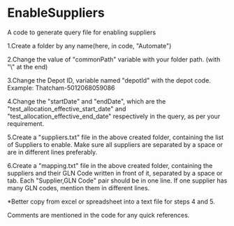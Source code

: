 # EnableSuppliers
A code to generate query file for enabling suppliers

1.Create a folder by any name(here, in code, "Automate")

2.Change the value of "commonPath" variable with your folder path. (with "\\" at the end)

3.Change the Depot ID, variable named "depotId" with the depot code. Example: Thatcham-5012068059086

4.Change the "startDate" and "endDate", which are the "test_allocation_effective_start_date" and "test_allocation_effective_end_date" respectively in the query, as per your requirement. 

5.Create a "suppliers.txt" file in the above created folder, containing the list of Suppliers to enable. Make sure all suppliers are separated by a space or are in different lines preferably.

6.Create a "mapping.txt" file in the above created folder, containing the suppliers and their GLN Code written in front of it, separated by a space or tab.
Each "Supplier,GLN Code" pair should be in one line.
If one supplier has many GLN codes, mention them in different lines.

*Better copy from excel or spreadsheet into a text file for steps 4 and 5.

Comments are mentioned in the code for any quick references.
